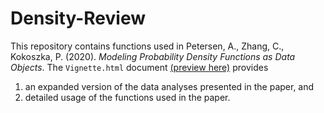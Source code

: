 # Density-Review

This repository contains functions used in Petersen, A., Zhang, C., Kokoszka, P. (2020). *Modeling Probability Density Functions as Data Objects*.  The `Vignette.html` document [(preview here)](https://chao0209.github.io/Density-Review/Vignette.html) provides 

1. an expanded version of the data analyses presented in the paper, and
2. detailed usage of the functions used in the paper.
